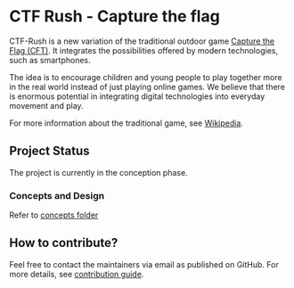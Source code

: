 # CTF Rush - Capture the flag

CTF-Rush is a new variation of the traditional outdoor game [Capture the Flag (CFT)](./Ctf-Instruction.md). It integrates the possibilities offered by modern technologies, such as smartphones.

The idea is to encourage children and young people to play together more in the real world instead of just playing online games. We believe that there is enormous potential in integrating digital technologies into everyday movement and play.

For more information about the traditional game, see [Wikipedia](https://en.wikipedia.org/wiki/Capture_the_flag).

## Project Status
The project is currently in the conception phase.

### Concepts and Design 
Refer to [concepts folder](./concept/Readme.md)


## How to contribute?
Feel free to contact the maintainers via email as published on GitHub.
For more details, see [contribution guide](./Contribute.md).